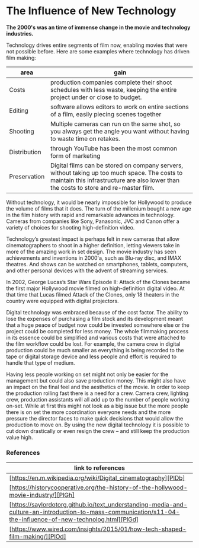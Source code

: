 # The Influence of New Technology

**The 2000's was an time of immense change in the movie and technology industries.**

Technology drives entire segments of film now, enabling movies that were not possible before.  Here are some examples where technology has driven film making:


| area | gain |
| ------ | ------ |
|Costs  | production companies complete their shoot schedules with less waste, keeping the entire project under or close to budget. |
|Editing  |software allows editors to work on entire sections of a film, easily piecing scenes together|
|Shooting  | Multiple cameras can run on the same shot, so you always get the angle you want without having to waste time on retakes. |
|Distribution  | through YouTube has been the most common form of marketing |
|Preservation  | Digital films can be stored on company servers, without taking up too much space. The costs to maintain this infrastructure are also lower than the costs to store and re-master film. |


Without technology, it would be nearly impossible for Hollywood to produce the volume of films that it does.  The turn of the millenium bought a new age in the film history with rapid and remarkable advances in technology.  Cameras from companies like Sony, Panasonic, JVC and Canon offer a variety of choices for shooting high-definition video. 

Technology’s greatest impact is perhaps felt in new cameras that allow cinematographers to shoot in a higher definition, letting viewers take in more of the amazing work in set design.  The movie industry has seen achievements and inventions in 2000'a, such as Blu-ray disc, and IMAX theatres.  And shows can be watched on smartphones, tablets, computers, and other personal devices with the advent of streaming services.  


In 2002, George Lucas’s Star Wars Episode II: Attack of the Clones became the first major Hollywood movie filmed on high-definition digital video.  At that time that Lucas filmed Attack of the Clones, only 18 theaters in the country were equipped with digital projectors.

Digital technology was embraced because of the cost factor.  The ability to lose the expenses of purchasing a film stock and
its development meant that a huge peace of budget now could be invested somewhere else or the project could be completed for less money.  The whole filmmaking process in its essence could be simplified and various costs that were attached to the film workflow could be lost.  For example, the camera crew in digital production could be much smaller as everything is being recorded to the tape or digital storage device and less people and effort is required to handle that type of medium.

Having less people working on set might not only be easier for the management but could also save production money. 
This might also have an impact on the final feel and the aesthetics of the movie. In order to keep the production rolling fast there is a need for a crew.  Camera crew, lighting crew, production assistants will all add up to the number of people working on-set. While at first this might not look as a big issue but the more people there is on set the more coordination everyone needs and the more pressure the director faces to make quick decisions that would allow the production to move on. By using the new digital technology it is possible to cut down drastically or even resign the crew – and still keep the production value high. 







### References

| link to references|
| ------ |
| [https://en.m.wikipedia.org/wiki/Digital_cinematography][PlDb] |
| [https://historycooperative.org/the-history-of-the-hollywood-movie-industry/][PlGh] |
| [https://saylordotorg.github.io/text_understanding-media-and-culture-an-introduction-to-mass-communication/s11-04-the-influence-of-new-technolog.html][PlGd] |
| [https://www.wired.com/insights/2015/01/how-tech-shaped-film-making/][PlOd] |

